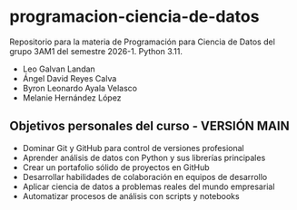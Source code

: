 # programacion-ciencia-de-datos

Repositorio para la materia de Programación para Ciencia de Datos del grupo 3AM1 del semestre 2026-1. Python 3.11.

- Leo Galvan Landan  
- Ángel David Reyes Calva  
- Byron Leonardo Ayala Velasco  
- Melanie Hernández López

## Objetivos personales del curso - VERSIÓN MAIN
- Dominar Git y GitHub para control de versiones profesional
- Aprender análisis de datos con Python y sus librerías principales
- Crear un portafolio sólido de proyectos en GitHub
- Desarrollar habilidades de colaboración en equipos de desarrollo
- Aplicar ciencia de datos a problemas reales del mundo empresarial
- Automatizar procesos de análisis con scripts y notebooks